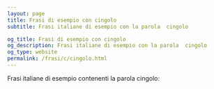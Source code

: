 ```yaml
---
layout: page
title: Frasi di esempio con cingolo 
subtitle: Frasi italiane di esempio con la parola  cingolo

og_title: Frasi di esempio con cingolo 
og_description: Frasi italiane di esempio con la parola  cingolo
og_type: website
permalink: /frasi/c/cingolo.html
---
```


Frasi italiane di esempio contenenti la parola cingolo:


